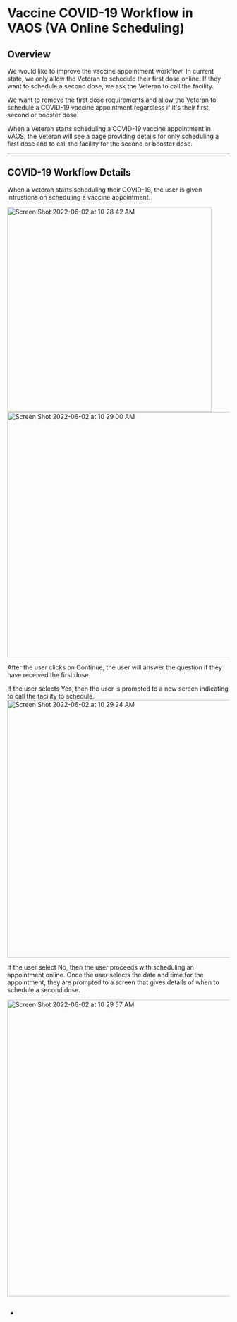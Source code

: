 # Vaccine COVID-19 Workflow in VAOS (VA Online Scheduling) 

## Overview

We would like to improve the vaccine appointment workflow. In current state, we only allow the Veteran to schedule their first dose online. If they want to schedule a second dose, we ask the Veteran to call the facility. 

We want to remove the first dose requirements and allow the Veteran to schedule a COVID-19 vaccine appointment regardless if it's their first, second or booster dose. 

When a Veteran starts scheduling a COVID-19 vaccine appointment in VAOS, the Veteran will see a page providing details for only scheduling a first dose and to call the facility for the second or booster dose. 
 
---

## COVID-19 Workflow Details 

When a Veteran starts scheduling their COVID-19, the user is given intrustions on scheduling a vaccine appointment. 

<img width="463" alt="Screen Shot 2022-06-02 at 10 28 42 AM" src="https://user-images.githubusercontent.com/90797205/171653767-4bfe645a-c66d-47c0-9224-bb8e8cd17545.png">

<img width="555" alt="Screen Shot 2022-06-02 at 10 29 00 AM" src="https://user-images.githubusercontent.com/90797205/171653837-ecfecb61-7f73-4692-9ca4-e4c37b6eb510.png">

After the user clicks on Continue, the user will answer the question if they have received the first dose. 

If the user selects Yes, then the user is prompted to a new screen indicating to call the facility to schedule. 
<img width="582" alt="Screen Shot 2022-06-02 at 10 29 24 AM" src="https://user-images.githubusercontent.com/90797205/171654242-8e74ea61-b995-4480-89df-baf3febe8356.png">


If the user select No, then the user proceeds with scheduling an appointment online. Once the user selects the date and time for the appointment, they are prompted to a screen that gives details of when to schedule a second dose. 

<img width="670" alt="Screen Shot 2022-06-02 at 10 29 57 AM" src="https://user-images.githubusercontent.com/90797205/171654444-2b78717d-89d0-4992-8c30-1c76ca375679.png">


## 
-

